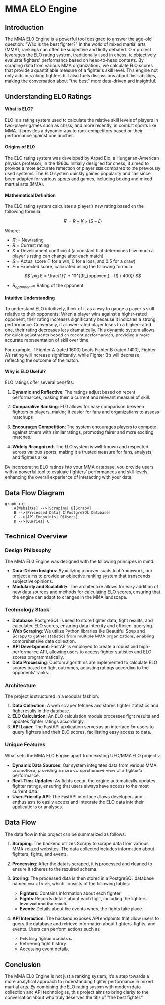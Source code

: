 # MMA ELO Engine

## Introduction
The MMA ELO Engine is a powerful tool designed to answer the age-old question: "Who is the best fighter?" In the world of mixed martial arts (MMA), rankings can often be subjective and hotly debated. Our project leverages the ELO rating system, traditionally used in chess, to objectively evaluate fighters' performance based on head-to-head contests. By scraping data from various MMA organizations, we calculate ELO scores that provide a quantifiable measure of a fighter's skill level. This engine not only aids in ranking fighters but also fuels discussions about their abilities, making the conversation about "the best" more data-driven and insightful.

## Understanding ELO Ratings

#### What is ELO?

ELO is a rating system used to calculate the relative skill levels of players in two-player games such as chess, and more recently, in combat sports like MMA. It provides a dynamic way to rank competitors based on their performance against one another.

#### Origins of ELO

The ELO rating system was developed by Arpad Elo, a Hungarian-American physics professor, in the 1960s. Initially designed for chess, it aimed to provide a more accurate reflection of player skill compared to the previously used systems. The ELO system quickly gained popularity and has since been adapted for various sports and games, including boxing and mixed martial arts (MMA).

#### Mathematical Definition

The ELO rating system calculates a player’s new rating based on the following formula:

$$
R' = R + K \times (S - E)
$$

Where:

- $R' :=$ New rating
- $R :=$ Current rating
- $K :=$ Development coefficient (a constant that determines how much a player's rating can change after each match)
- $S :=$ Actual score (1 for a win, 0 for a loss, and 0.5 for a draw)
- $E :=$ Expected score, calculated using the following formula:

$$
\big E = \frac{1}{1 + 10^{(R_{opponent} - R) / 400}}
$$

- $R_{opponent}:=$ Rating of the opponent

#### Intuitive Understanding

To understand ELO intuitively, think of it as a way to gauge a player's skill relative to their opponents. When a player wins against a higher-rated opponent, their rating increases significantly because it indicates a strong performance. Conversely, if a lower-rated player loses to a higher-rated one, their rating decreases less dramatically. This dynamic system allows for quick adjustments based on recent performances, providing a more accurate representation of skill over time.

For example, if Fighter A (rated 1600) beats Fighter B (rated 1400), Fighter A’s rating will increase significantly, while Fighter B’s will decrease, reflecting the outcome of the match.

#### Why is ELO Useful?

ELO ratings offer several benefits:

1. **Dynamic and Reflective**: The ratings adjust based on recent performances, making them a current and relevant measure of skill.

2. **Comparative Ranking**: ELO allows for easy comparison between fighters or players, making it easier for fans and organizations to assess matchups.

3. **Encourages Competition**: The system encourages players to compete against others with similar ratings, promoting fairer and more exciting matches.

4. **Widely Recognized**: The ELO system is well-known and respected across various sports, making it a trusted measure for fans, analysts, and fighters alike.

By incorporating ELO ratings into your MMA database, you provide users with a powerful tool to evaluate fighters' performances and skill levels, enhancing the overall experience of interacting with your data.

## Data Flow Diagram

```mermaid
graph TD;
    A[Websites] -->|Scraping| B[Scrapy]
    B -->|Processed Data| C[PostgreSQL Database]
    C -->|API Endpoints| D[Users]
    D -->|Queries| C
```


## Technical Overview

### Design Philosophy
The MMA ELO Engine was designed with the following principles in mind:
- **Data-Driven Insights**: By utilizing a proven statistical framework, our project aims to provide an objective ranking system that transcends subjective opinions.
- **Modularity and Scalability**: The architecture allows for easy addition of new data sources and methods for calculating ELO scores, ensuring that the engine can adapt to changes in the MMA landscape.

### Technology Stack
- **Database**: PostgreSQL is used to store fighter data, fight results, and calculated ELO scores, ensuring data integrity and efficient querying.
- **Web Scraping**: We utilize Python libraries like Beautiful Soup and Scrapy to gather statistics from multiple MMA organizations, enabling comprehensive data collection.
- **API Development**: FastAPI is employed to create a robust and high-performance API, allowing users to access fighter statistics and ELO scores programmatically.
- **Data Processing**: Custom algorithms are implemented to calculate ELO scores based on fight outcomes, adjusting ratings according to the opponents' ranks.

### Architecture
The project is structured in a modular fashion:
1. **Data Collection**: A web scraper fetches and stores fighter statistics and fight results in the database.
2. **ELO Calculation**: An ELO calculation module processes fight results and updates fighter ratings accordingly.
3. **API Layer**: The FastAPI application serves as an interface for users to query fighters and their ELO scores, facilitating easy access to data.

### Unique Features
What sets the MMA ELO Engine apart from existing UFC/MMA ELO projects:
- **Dynamic Data Sources**: Our system integrates data from various MMA promotions, providing a more comprehensive view of a fighter's performance.
- **Real-Time Updates**: As fights occur, the engine automatically updates fighter ratings, ensuring that users always have access to the most current data.
- **User-Friendly API**: The FastAPI interface allows developers and enthusiasts to easily access and integrate the ELO data into their applications or analyses.

## Data Flow

The data flow in this project can be summarized as follows:

1. **Scraping**: The backend utilizes Scrapy to scrape data from various MMA-related websites. The data collected includes information about fighters, fights, and events.

2. **Processing**: After the data is scraped, it is processed and cleaned to ensure it adheres to the required schema.

3. **Storing**: The processed data is then stored in a PostgreSQL database named `mma_elo_db`, which consists of the following tables:
   - **Fighters**: Contains information about each fighter.
   - **Fights**: Records details about each fight, including the fighters involved and the result.
   - **Events**: Details about the events where the fights take place.

4. **API Interaction**: The backend exposes API endpoints that allow users to query the database and retrieve information about fighters, fights, and events. Users can perform actions such as:
   - Fetching fighter statistics.
   - Retrieving fight history.
   - Accessing event details.

## Conclusion
The MMA ELO Engine is not just a ranking system; it’s a step towards a more analytical approach to understanding fighter performance in mixed martial arts. By combining the ELO rating system with modern data collection and API technologies, this project aims to bring clarity to the conversation about who truly deserves the title of "the best fighter."
